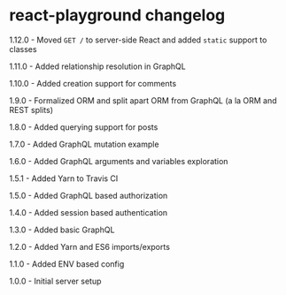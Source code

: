 # react-playground changelog
1.12.0 - Moved `GET /` to server-side React and added `static` support to classes

1.11.0 - Added relationship resolution in GraphQL

1.10.0 - Added creation support for comments

1.9.0 - Formalized ORM and split apart ORM from GraphQL (a la ORM and REST splits)

1.8.0 - Added querying support for posts

1.7.0 - Added GraphQL mutation example

1.6.0 - Added GraphQL arguments and variables exploration

1.5.1 - Added Yarn to Travis CI

1.5.0 - Added GraphQL based authorization

1.4.0 - Added session based authentication

1.3.0 - Added basic GraphQL

1.2.0 - Added Yarn and ES6 imports/exports

1.1.0 - Added ENV based config

1.0.0 - Initial server setup
